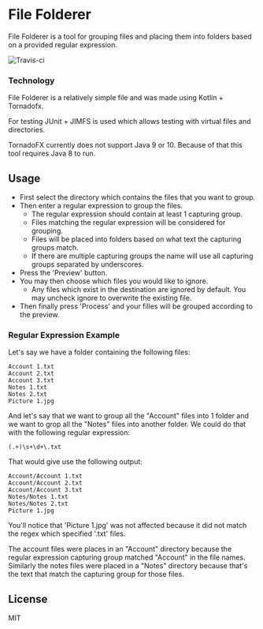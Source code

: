 # File Folderer
File Folderer is a tool for grouping files and placing them into folders based on a provided regular expression.

![Travis-ci](https://travis-ci.org/razzlero/file-folderer.svg?branch=master)

### Technology

File Folderer is a relatively simple file and was made using Kotlin + Tornadofx.

For testing JUnit + JIMFS is used which allows testing with virtual files and directories.


TornadoFX currently does not support Java 9 or 10. Because of that this tool requires Java 8 to run.

## Usage

  * First select the directory which contains the files that you want to group.
  * Then enter a regular expression to group the files.
    * The regular expression should contain at least 1 capturing group.
    * Files matching the regular expression will be considered for grouping.
    * Files will be placed into folders based on what text the capturing groups match.
    * If there are multiple capturing groups the name will use all capturing groups separated by underscores.
  * Press the 'Preview' button.
  * You may then choose which files you would like to ignore.
    * Any files which exist in the destination are ignored by default. You may uncheck ignore to overwrite the existing file.
  * Then finally press 'Process' and your filles will be grouped according to the preview.

### Regular Expression Example
Let's say we have a folder containing the following files:
```
Account 1.txt
Account 2.txt
Account 3.txt
Notes 1.txt
Notes 2.txt
Picture 1.jpg
```

And let's say that we want to group all the "Account" files into 1 folder and we want to grop all the "Notes" files into another folder.
We could do that with the following regular expression:
```
(.+)\s+\d+\.txt
```
That would give use the following output:
```
Account/Account 1.txt
Account/Account 2.txt
Account/Account 3.txt
Notes/Notes 1.txt
Notes/Notes 2.txt
Picture 1.jpg
```

You'll notice that 'Picture 1.jpg' was not affected because it did not match the regex which specified '.txt' files.

The account files were places in an "Account" directory because the regular expression capturing group matched "Account" in the file names. Similarly the notes files were placed in a "Notes" directory because that's the text that match the capturing group for those files.


License
----

MIT
